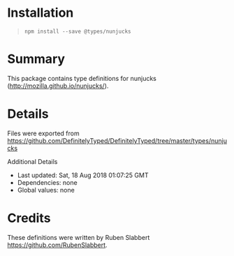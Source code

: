 # Installation
> `npm install --save @types/nunjucks`

# Summary
This package contains type definitions for nunjucks (http://mozilla.github.io/nunjucks/).

# Details
Files were exported from https://github.com/DefinitelyTyped/DefinitelyTyped/tree/master/types/nunjucks

Additional Details
 * Last updated: Sat, 18 Aug 2018 01:07:25 GMT
 * Dependencies: none
 * Global values: none

# Credits
These definitions were written by Ruben Slabbert <https://github.com/RubenSlabbert>.
